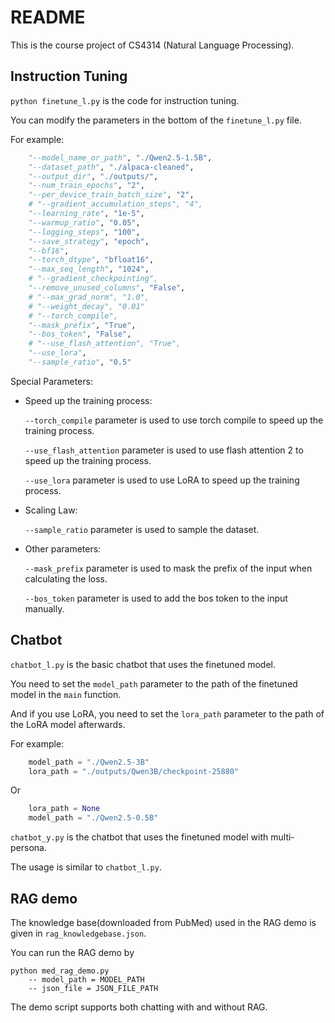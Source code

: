 # README



This is the course project of CS4314 (Natural Language Processing).



## Instruction Tuning

` python finetune_l.py ` is the code for instruction tuning.

You can modify the parameters in the bottom of the `finetune_l.py` file.

For example:

```python
    "--model_name_or_path", "./Qwen2.5-1.5B",  
    "--dataset_path", "./alpaca-cleaned", 
    "--output_dir", "./outputs/", 
    "--num_train_epochs", "2", 
    "--per_device_train_batch_size", "2", 
    # "--gradient_accumulation_steps", "4",
    "--learning_rate", "1e-5", 
    "--warmup_ratio", "0.05", 
    "--logging_steps", "100",
    "--save_strategy", "epoch",
    "--bf16",
    "--torch_dtype", "bfloat16",
    "--max_seq_length", "1024",
    # "--gradient_checkpointing",
    "--remove_unused_columns", "False",
    # "--max_grad_norm", "1.0",
    # "--weight_decay", "0.01"
    # "--torch_compile",
    "--mask_prefix", "True",
    "--bos_token", "False",
    # "--use_flash_attention", "True",
    "--use_lora",
    "--sample_ratio", "0.5"

```

Special Parameters:

- Speed up the training process:

    `--torch_compile` parameter is used to use torch compile to speed up the training process.

    `--use_flash_attention` parameter is used to use flash attention 2 to speed up the training process.

    `--use_lora` parameter is used to use LoRA to speed up the training process.

- Scaling Law:

    `--sample_ratio` parameter is used to sample the dataset.

- Other parameters:

    `--mask_prefix` parameter is used to mask the prefix of the input when calculating the loss.

    `--bos_token` parameter is used to add the bos token to the input manually.

## Chatbot

`chatbot_l.py` is the basic chatbot that uses the finetuned model.

You need to set the `model_path` parameter to the path of the finetuned model in the `main` function.

And if you use LoRA, you need to set the `lora_path` parameter to the path of the LoRA model afterwards.

For example:

```python
    model_path = "./Qwen2.5-3B"
    lora_path = "./outputs/Qwen3B/checkpoint-25880"
```

Or 

```python
    lora_path = None
    model_path = "./Qwen2.5-0.5B"
```

`chatbot_y.py` is the chatbot that uses the finetuned model with multi-persona.

The usage is similar to `chatbot_l.py`.

## RAG demo

The knowledge base(downloaded from PubMed) used in the RAG demo is given in `rag_knowledgebase.json`. 

You can run the RAG demo by
```
python med_rag_demo.py
    -- model_path = MODEL_PATH
    -- json_file = JSON_FILE_PATH
```

The demo script supports both chatting with and without RAG.
